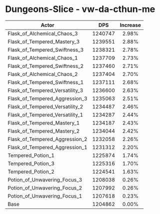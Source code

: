# Dungeons-Slice - vw-da-cthun-me
| Actor | DPS | Increase |
|---|:---:|:---:|
|Flask_of_Alchemical_Chaos_3|1240747|2.98%|
|Flask_of_Tempered_Mastery_3|1239551|2.88%|
|Flask_of_Tempered_Swiftness_3|1238321|2.78%|
|Flask_of_Alchemical_Chaos_1|1237709|2.73%|
|Flask_of_Tempered_Swiftness_2|1237460|2.71%|
|Flask_of_Alchemical_Chaos_2|1237404|2.70%|
|Flask_of_Tempered_Swiftness_1|1237111|2.68%|
|Flask_of_Tempered_Versatility_3|1236600|2.63%|
|Flask_of_Tempered_Aggression_3|1235063|2.51%|
|Flask_of_Tempered_Versatility_2|1234487|2.46%|
|Flask_of_Tempered_Versatility_1|1234287|2.44%|
|Flask_of_Tempered_Mastery_1|1234187|2.43%|
|Flask_of_Tempered_Mastery_2|1234044|2.42%|
|Flask_of_Tempered_Aggression_2|1232058|2.26%|
|Flask_of_Tempered_Aggression_1|1231312|2.20%|
|Tempered_Potion_1|1225874|1.74%|
|Tempered_Potion_3|1225316|1.70%|
|Tempered_Potion_2|1224541|1.63%|
|Potion_of_Unwavering_Focus_3|1208038|0.26%|
|Potion_of_Unwavering_Focus_2|1207992|0.26%|
|Potion_of_Unwavering_Focus_1|1207618|0.23%|
|Base|1204862|0.00%|
